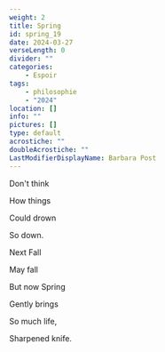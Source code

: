 ```yaml
---
weight: 2
title: Spring
id: spring_19
date: 2024-03-27
verseLength: 0
divider: ""
categories:
    - Espoir
tags:
    - philosophie
    - "2024"
location: []
info: ""
pictures: []
type: default
acrostiche: ""
doubleAcrostiche: ""
LastModifierDisplayName: Barbara Post
---
```

Don't think

How things

Could drown

So down.

Next Fall

May fall

But now Spring

Gently brings

So much life,

Sharpened knife.
